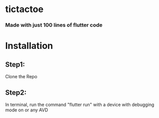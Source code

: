 # tictactoe

### Made with just 100 lines of flutter code 

# Installation

## Step1: 
Clone the Repo

## Step2:
In terminal, run the command "flutter run" with a device with debugging mode on or any AVD

